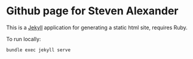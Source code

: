 # Github page for Steven Alexander

This is a [Jekyll](http://jekyllrb.com/) application for generating a static html site, requires Ruby.

To run locally:

```
bundle exec jekyll serve
```
